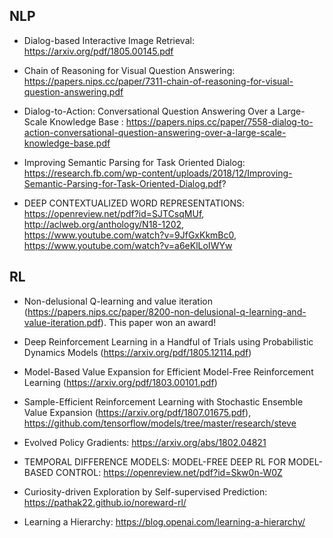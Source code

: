 
## NLP
* Dialog-based Interactive Image Retrieval: https://arxiv.org/pdf/1805.00145.pdf
* Chain of Reasoning for Visual Question Answering: https://papers.nips.cc/paper/7311-chain-of-reasoning-for-visual-question-answering.pdf
* Dialog-to-Action: Conversational Question Answering Over a Large-Scale Knowledge Base
: https://papers.nips.cc/paper/7558-dialog-to-action-conversational-question-answering-over-a-large-scale-knowledge-base.pdf
* Improving Semantic Parsing for Task Oriented Dialog: https://research.fb.com/wp-content/uploads/2018/12/Improving-Semantic-Parsing-for-Task-Oriented-Dialog.pdf?

* DEEP CONTEXTUALIZED WORD REPRESENTATIONS: https://openreview.net/pdf?id=SJTCsqMUf, http://aclweb.org/anthology/N18-1202, https://www.youtube.com/watch?v=9JfGxKkmBc0, https://www.youtube.com/watch?v=a6eKlLoIWYw

## RL
* Non-delusional Q-learning and value iteration (https://papers.nips.cc/paper/8200-non-delusional-q-learning-and-value-iteration.pdf). This paper won an award!

* Deep Reinforcement Learning in a Handful of Trials using Probabilistic Dynamics Models (https://arxiv.org/pdf/1805.12114.pdf)

* Model-Based Value Expansion
for Efficient Model-Free Reinforcement Learning (https://arxiv.org/pdf/1803.00101.pdf)

* Sample-Efficient Reinforcement Learning with Stochastic Ensemble Value Expansion (https://arxiv.org/pdf/1807.01675.pdf), https://github.com/tensorflow/models/tree/master/research/steve

* Evolved Policy Gradients: https://arxiv.org/abs/1802.04821

* TEMPORAL DIFFERENCE MODELS: MODEL-FREE DEEP RL FOR MODEL-BASED CONTROL: https://openreview.net/pdf?id=Skw0n-W0Z

* Curiosity-driven Exploration by Self-supervised Prediction: https://pathak22.github.io/noreward-rl/

* Learning a Hierarchy: https://blog.openai.com/learning-a-hierarchy/
